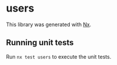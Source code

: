 # users

This library was generated with [Nx](https://nx.dev).


## Running unit tests

Run `nx test users` to execute the unit tests.

